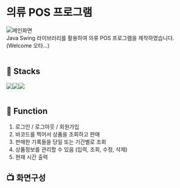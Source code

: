 # 의류 POS 프로그램
![메인화면](https://github.com/Sorae1118/Java-Clothes-Pos/assets/115053276/89c7b643-c14b-4ff9-8186-1eed9e772f79)   
Java Swing 라이브러리를 활용하여 의류 POS 프로그램을 제작하였습니다. (Welcome 오타...)
<br>
<br>


## 🔨 Stacks
<div style="display:flex; flex-direction:row;">
    <img src="https://img.shields.io/badge/eclipse-2C2255?style=for-the-badge&logo=eclipseide&logoColor=white">
    <img src="https://img.shields.io/badge/java-007396?style=for-the-badge&logo=java&logoColor=white">
    <img src="https://img.shields.io/badge/mysql-4479A1?style=for-the-badge&logo=mysql&logoColor=white">
</div><br>


## 📀 Function
1. 로그인 / 로그아웃 / 회원가입
2. 바코드를 찍어서 상품을 조회하고 판매
3. 판매한 기록들을 당일 또는 기간별로 조회
4. 상품정보를 관리할 수 있음 (입력, 조회, 수정, 삭제)
5. 현재 시간 출력

## 📺 화면구성

